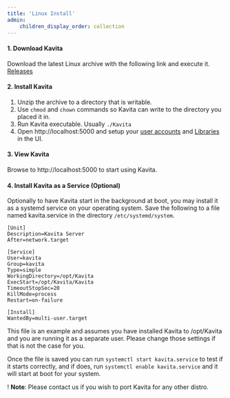 ```yaml
---
title: 'Linux Install'
admin:
    children_display_order: collection
---
```


#### 1. Download Kavita

Download the latest Linux archive with the following link and execute it. [Releases](https://github.com/Kareadita/Kavita/releases)

#### 2. Install Kavita

1. Unzip the archive to a directory that is writable.
2. Use `chmod` and `chown` commands so Kavita can write to the directory you placed it in.
3. Run Kavita executable. Usually `./Kavita`
4. Open http://localhost:5000 and setup your [user accounts](https://wiki.kavitareader.com/guides/user-management) and [Libraries](https://wiki.kavitareader.com/guides/adding-a-library) in the UI.


#### 3. View Kavita

Browse to http://localhost:5000 to start using Kavita.

#### 4. Install Kavita as a Service (Optional)

Optionally to have Kavita start in the background at boot, you may install it as a systemd service on your operating system. Save the following to a file named kavita.service in the directory `/etc/systemd/system`.

```
[Unit]
Description=Kavita Server
After=network.target

[Service]
User=kavita
Group=kavita
Type=simple
WorkingDirectory=/opt/Kavita
ExecStart=/opt/Kavita/Kavita
TimeoutStopSec=20
KillMode=process
Restart=on-failure

[Install]
WantedBy=multi-user.target
```

This file is an example and assumes you have installed Kavita to /opt/Kavita and you are running it as a separate user. Please change those settings if that is not the case for you.

Once the file is saved you can run `systemctl start kavita.service` to test if it starts correctly, and if does, run `systemctl enable kavita.service` and it will start at boot for your system.

! **Note**: Please contact us if you wish to port Kavita for any other distro.



